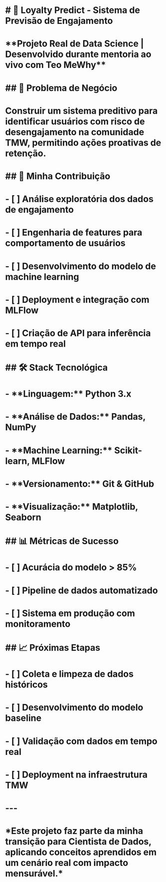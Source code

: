 # \# 🔮 Loyalty Predict - Sistema de Previsão de Engajamento

# 

# \*\*Projeto Real de Data Science | Desenvolvido durante mentoria ao vivo com Teo MeWhy\*\*

# 

# \## 🎯 Problema de Negócio

# Construir um sistema preditivo para identificar usuários com risco de desengajamento na comunidade TMW, permitindo ações proativas de retenção.

# 

# \## 🚀 Minha Contribuição

# \- \[ ] Análise exploratória dos dados de engajamento

# \- \[ ] Engenharia de features para comportamento de usuários

# \- \[ ] Desenvolvimento do modelo de machine learning

# \- \[ ] Deployment e integração com MLFlow

# \- \[ ] Criação de API para inferência em tempo real

# 

# \## 🛠 Stack Tecnológica

# \- \*\*Linguagem:\*\* Python 3.x

# \- \*\*Análise de Dados:\*\* Pandas, NumPy

# \- \*\*Machine Learning:\*\* Scikit-learn, MLFlow

# \- \*\*Versionamento:\*\* Git \& GitHub

# \- \*\*Visualização:\*\* Matplotlib, Seaborn

# 

# \## 📊 Métricas de Sucesso

# \- \[ ] Acurácia do modelo > 85%

# \- \[ ] Pipeline de dados automatizado

# \- \[ ] Sistema em produção com monitoramento

# 

# \## 📈 Próximas Etapas

# \- \[ ] Coleta e limpeza de dados históricos

# \- \[ ] Desenvolvimento do modelo baseline

# \- \[ ] Validação com dados em tempo real

# \- \[ ] Deployment na infraestrutura TMW

# 

# ---

# 

# \*Este projeto faz parte da minha transição para Cientista de Dados, aplicando conceitos aprendidos em um cenário real com impacto mensurável.\*

